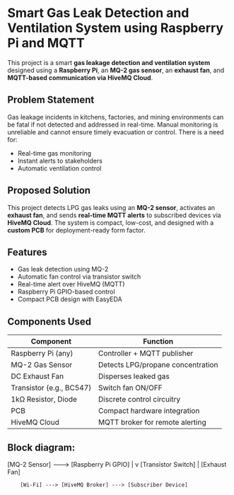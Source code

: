 # Smart Gas Leak Detection and Ventilation System using Raspberry Pi and MQTT
This project is a smart **gas leakage detection and ventilation system** designed using a **Raspberry Pi**, an **MQ-2 gas sensor**, an **exhaust fan**, and **MQTT-based communication via HiveMQ Cloud**.

## Problem Statement
Gas leakage incidents in kitchens, factories, and mining environments can be fatal if not detected and addressed in real-time. Manual monitoring is unreliable and cannot ensure timely evacuation or control. There is a need for:
- Real-time gas monitoring
- Instant alerts to stakeholders
- Automatic ventilation control

## Proposed Solution
This project detects LPG gas leaks using an **MQ-2 sensor**, activates an **exhaust fan**, and sends **real-time MQTT alerts** to subscribed devices via **HiveMQ Cloud**. The system is compact, low-cost, and designed with a **custom PCB** for deployment-ready form factor.

## Features
- Gas leak detection using MQ-2
- Automatic fan control via transistor switch
- Real-time alert over HiveMQ (MQTT)
- Raspberry Pi GPIO-based control
- Compact PCB design with EasyEDA

##  Components Used

| Component              | Function                                  |
|------------------------|-------------------------------------------|
| Raspberry Pi (any)     | Controller + MQTT publisher               |
| MQ-2 Gas Sensor        | Detects LPG/propane concentration         |
| DC Exhaust Fan         | Disperses leaked gas                      |
| Transistor (e.g., BC547)| Switch fan ON/OFF                        |
| 1kΩ Resistor, Diode    | Discrete control circuitry                |
| PCB                    | Compact hardware integration              |
| HiveMQ Cloud           | MQTT broker for remote alerting           |


## Block diagram:
[MQ-2 Sensor] ---> [Raspberry Pi GPIO]
                         |
                         v
                 [Transistor Switch]
                         |
                    [Exhaust Fan]

        [Wi-Fi] ---> [HiveMQ Broker] ---> [Subscriber Device]

